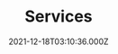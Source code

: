---
title: Services
date: 2021-12-18T03:10:36.000Z
draft: false
language: en
description: Services
Content:
  - Type: content
    Title: "Streamlined Cloud Infrastructure Management and Automation:"
    Content: "Efficiently manage and automate your cloud infrastructure with our comprehensive solutions. We optimize resource utilization, automate routine tasks, and enhance operational efficiency for scalability, cost-efficiency, and streamlined operations. Our team of experts will work closely with you to design tailored solutions that align with your business objectives. Experience the full potential of your cloud environment by contacting us today."
    ContentBold: "Streamline and automate your cloud infrastructure for enhanced efficiency and scalability."
    Link: "/contact"
    LinkText: "Contact Us"
    Asset: "images/home/astronaut_box_04.png"
    AssetAlt: cloudmason.tech - services and products
    TextLeft: true
    IsDark: true
    Points:
      - streamline and automate your cloud infrastructure for enhanced efficiency
      - streamline and automate your cloud infrastructure for enhanced efficiency
  - Type: content
    Title: "Comprehensive Cloud Infrastructure Security and Policy Assessment"
    Content: "At cloudmason.tech, we prioritize the integrity and protection of your cloud environment. Our comprehensive cloud infrastructure security and policy assessment services involve conducting thorough security assessments to identify potential vulnerabilities. We then implement robust policies tailored to your specific requirements, ensuring compliance and safeguarding your data and infrastructure. Trust us to provide a secure and protected cloud environment for your business operations."
    ContentBold: "Safeguard your cloud environment with our comprehensive security assessments and policies."
    Link: "/contact"
    LinkText: "Contact Us"
    Asset: "images/home/astronaut_box_07.png"
    AssetAlt: cloudmason.tech - services and products
    TextLeft: false
    IsDark: false
  - Type: content
    Title: "Innovative Cloud-Native Application Development"
    Content: "Our innovative cloud-native application development services empower businesses to leverage the full potential of cloud-native architectures. By utilizing cutting-edge technologies and industry best practices, we design and build modern, scalable applications that drive innovation, flexibility, and responsiveness. Whether you are starting from scratch or migrating existing applications, our team of experts ensures that your applications are optimized for the cloud environment, enabling seamless scalability and enhanced performance. Embrace digital transformation with our cloud-native application development solutions that enable you to stay ahead of the competition and meet the evolving needs of your customers."
    ContentBold: "Empower your business with innovative cloud-native application development solutions."
    Link: "/contact"
    LinkText: "Contact Us"
    Asset: "images/home/astronaut_box_08.png"
    AssetAlt: cloudmason.tech - services and products
    TextLeft: true
    IsDark: true
---